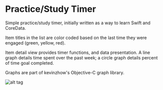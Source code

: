 Practice/Study Timer
=============

Simple practice/study timer, initially written as a way to learn Swift and CoreData.

Item titles in the list are color coded based on the last time they were engaged (green, yellow, red).

Item detail view provides timer functions, and data presentation. A line graph details time spent over
the past week; a circle graph details percent of time goal completed.

Graphs are part of kevinzhow's Objective-C graph library.

![alt tag](https://cloud.githubusercontent.com/assets/7216268/5601967/ae67f9fe-92f0-11e4-99d6-312d8c1f124e.png)
